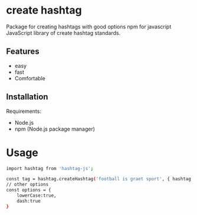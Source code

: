# create hashtag



Package for creating hashtags with good options
npm for javascript 
JavaScript library of create hashtag standards.





## Features

- easy
- fast
- Comfortable



## Installation

Requirements:

- Node.js
- npm (Node.js package manager)

# Usage


```sh
import hashtag from 'hashtag-js';

const tag = hashtag.createHashtag('football is graet sport', { hashtag: true, underscore: true }) // #Football_Is_Graet_Sport
// other options
const options = {
    lowerCase:true,
    dash:true
}


